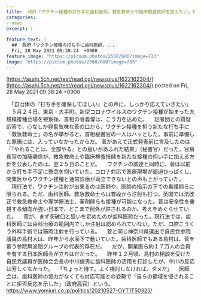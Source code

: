 ```yaml
---
title:  政府「ワクチン接種の打ち手に歯科医師、救急救命士や臨床検査技師を加えたい」日本医師会「ちょっと待て。よく検討しなければ、ダメだ」  
categories:
- news
excerpt: |
  
feature_text: |
  ##  政府「ワクチン接種の打ち手に歯科医師、...
  Fri, 28 May 2021 09:38:24  +0900
feature_image: "https://picsum.photos/2560/600?image=733"
image: "https://picsum.photos/2560/600?image=733"
---
```


[https://asahi.5ch.net/test/read.cgi/newsplus/1622162304/](https://asahi.5ch.net/test/read.cgi/newsplus/1622162304/)
posted on Fri, 28 May 2021 09:38:24  +0900

<!--more-->

　「自治体の『打ち手を確保してほしい』との声に、しっかり応えていきたい」 　５月２４日、東京・大手町。新型コロナウイルスのワクチン接種が始まった大規模接種会場を視察後、首相の菅義偉は、こう力を込めた。 　記者団との質疑応答で、心なしか興奮気味な菅の口から、ワクチン接種を担う新たな打ち手に「救急救命士」の名が挙がると、首相秘書官の一人はハッとした。事前に準備した原稿には、入っていなかったからだ。 菅があえて正式発表前に言及したのは「『やれることは、全部やる』との思いがあふれた結果」（秘書官）だった。官房長官の加藤勝信が、救急救命士や臨床検査技師を新たな接種の担い手に加える方針を公表したのは、翌２５日のことだ。 　ワクチンの調達と同時に、菅は以前から打ち手不足に懸念を抱いていた。コロナ対応で医療現場が逼迫ひっぱくし、開業医からワクチン接種と通常診療が両立できないとの声も上がっていた。 　現行法で、ワクチン注射が出来るのは医師や、医師の指示の下での看護師らに限られる。ただ、歯科医師、救急救命士らは普段から注射も打つ。英国では法改正で救急救命士や理学療法士、薬剤師らも接種が可能になった。菅は安全性を重視する傾向が強い日本で、どこまで例外が許されるのか、考えをめぐらせていた。 　菅が、まず突破口と狙いを定めたのが歯科医師だった。現行法では、歯科医師には歯科治療の範囲内でしか注射は認められていない。ただ、口腔こうくう外科手術では筋肉注射を行っている。 　菅と同じ神奈川県選出で自民党参院議員の島村大は、昨年から水面下で動いていた。歯科医師でもある島村は、菅を慕う参院無派閥グループの代表的存在だ。 　だが、開業医ら約１７万人の会員を有する日本医師会が立ちはだかった。 　昨年１２月頃、島村の相談を受けた自民党議員が医師会会長の中川俊男に歯科医師の活用を打診したが、中川の反応は芳しくなかった。 　「ちょっと待て。よく検討しなければ、ダメだ」 　医師会は、歯科医師の協力がなくても対応可能との姿勢で「自らの領域を侵されることに拒否反応を示した」（政府高官）という。 https://www.yomiuri.co.jp/politics/20210527-OYT1T50325/

